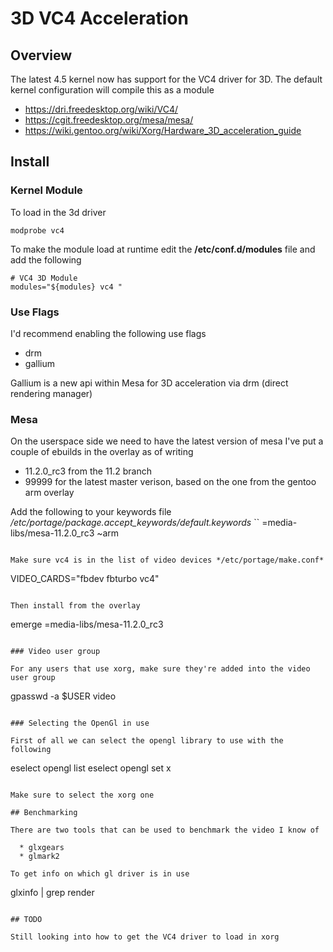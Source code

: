 # 3D VC4 Acceleration

## Overview

The latest 4.5 kernel now has support for the VC4 driver for 3D.
The default kernel configuration will compile this as a module

  * https://dri.freedesktop.org/wiki/VC4/
  * https://cgit.freedesktop.org/mesa/mesa/
  * https://wiki.gentoo.org/wiki/Xorg/Hardware_3D_acceleration_guide

## Install

### Kernel Module

To load in the 3d driver
```
modprobe vc4
```

To make the module load at runtime edit the **/etc/conf.d/modules** file and add the following

```
# VC4 3D Module
modules="${modules} vc4 "
```

### Use Flags

I'd recommend enabling the following use flags

  * drm
  * gallium

Gallium is a new api within Mesa for 3D acceleration via drm (direct rendering manager)

### Mesa

On the userspace side we need to have the latest version of mesa
I've put a couple of ebuilds in the overlay as of writing

  * 11.2.0_rc3 from the 11.2 branch
  * 99999 for the latest master verison, based on the one from the gentoo arm overlay

Add the following to your keywords file */etc/portage/package.accept_keywords/default.keywords*
``
=media-libs/mesa-11.2.0_rc3 ~arm
```

Make sure vc4 is in the list of video devices */etc/portage/make.conf*
```
VIDEO_CARDS="fbdev fbturbo vc4"
```

Then install from the overlay
```
emerge =media-libs/mesa-11.2.0_rc3
```

### Video user group

For any users that use xorg, make sure they're added into the video user group

```
gpasswd -a $USER video
```

### Selecting the OpenGl in use

First of all we can select the opengl library to use with the following

```
eselect opengl list
eselect opengl set x
```

Make sure to select the xorg one

## Benchmarking

There are two tools that can be used to benchmark the video I know of

  * glxgears
  * glmark2

To get info on which gl driver is in use
```
glxinfo | grep render
```

## TODO

Still looking into how to get the VC4 driver to load in xorg
